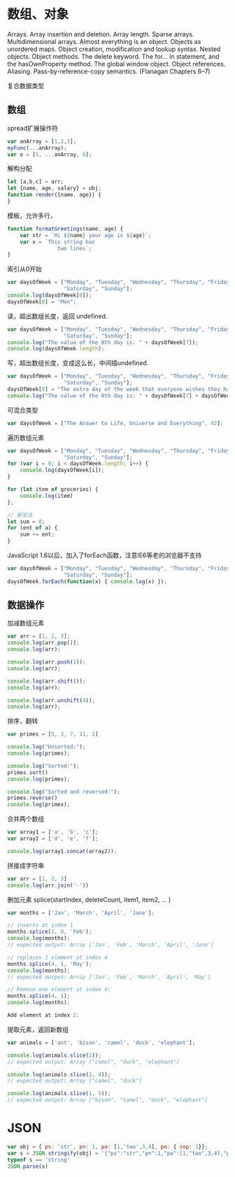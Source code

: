
# 数组、对象

Arrays. Array insertion and deletion. Array length. Sparse arrays. Multidimensional arrays. Almost everything is an object. Objects as unordered maps. Object creation, modification and lookup syntax. Nested objects. Object methods. The delete keyword. The for... in statement, and the hasOwnProperty method. The global window object. Object references. Aliasing. Pass-by-reference-copy semantics. (Flanagan Chapters 6–7)

复合数据类型

## 数组

spread扩展操作符
```JavaScript
var anArray = [1,2,3];
myFunc(...anArray);
var o = [5, ...anArray, 6];
```

解构分配
```JavaScript
let [a,b,c] = arr;
let {name, age, salary} = obj;
function render({name, age}) {
}
```

模板，允许多行，
```JavaScript
function formatGreetings(name, age) {
 	var str = `Hi ${name} your age is ${age}`;
	var x = `This string has
				two lines`;
}
```

索引从0开始

```JavaScript
var daysOfWeek = ["Monday", "Tuesday", "Wednesday", "Thursday", "Friday",
                  "Saturday", "Sunday"];
console.log(daysOfWeek[0]);
daysOfWeek[0] = "Mon";
```

读，超出数组长度，返回 undefined.
```JavaScript
var daysOfWeek = ["Monday", "Tuesday", "Wednesday", "Thursday", "Friday",
                  "Saturday", "Sunday"];
console.log("The value of the 8th day is: " + daysOfWeek[7]);
console.log(daysOfWeek.length);
```

写，超出数组长度，变成这么长，中间插undefined.
```JavaScript
var daysOfWeek = ["Monday", "Tuesday", "Wednesday", "Thursday", "Friday",
                  "Saturday", "Sunday"];
daysOfWeek[9] = "The extra day of the week that everyone wishes they had";
console.log("The value of the 8th day is: " + daysOfWeek[7] + daysOfWeek[8] + daysOfWeek[9]);
```

可混合类型
```JavaScript
var daysOfWeek = ["The Answer to Life, Universe and Everything", 42];
```

遍历数组元素
```JavaScript
var daysOfWeek = ["Monday", "Tuesday", "Wednesday", "Thursday", "Friday",
                  "Saturday", "Sunday"];
for (var i = 0; i < daysOfWeek.length; i++) {
	console.log(daysOfWeek[i]);
}

for (let item of groceries) {
	console.log(item)
};

// 新写法
let sum = 0;
for (ent of a) {
	sum += ent;
}

```

JavaScript 1.6以后，加入了forEach函数，注意IE6等老的浏览器不支持
```JavaScript
var daysOfWeek = ["Monday", "Tuesday", "Wednesday", "Thursday", "Friday",
                  "Saturday", "Sunday"];
daysOfWeek.forEach(function(x) { console.log(x) });
```

## 数据操作

加减数组元素
```JavaScript
var arr = [1, 2, 3];
console.log(arr.pop());
console.log(arr);

console.log(arr.push(1));
console.log(arr);

console.log(arr.shift());
console.log(arr);

console.log(arr.unshift(4));
console.log(arr);
```

排序，翻转
```JavaScript
var primes = [5, 3, 7, 11, 2]

console.log("Unsorted:");
console.log(primes);

console.log("Sorted:");
primes.sort()
console.log(primes);

console.log("Sorted and reversed:");
primes.reverse()
console.log(primes);
```

合并两个数组
```JavaScript
var array1 = ['a', 'b', 'c'];
var array2 = ['d', 'e', 'f'];

console.log(array1.concat(array2));
```

拼接成字符串
```JavaScript
var arr = [1, 2, 3]
console.log(arr.join('-'))
```

删加元素
splice(startIndex, deleteCount, item1, item2, ... )
```JavaScript
var months = ['Jan', 'March', 'April', 'June'];

// inserts at index 1
months.splice(1, 0, 'Feb');
console.log(months);
// expected output: Array ['Jan', 'Feb', 'March', 'April', 'June']

// replaces 1 element at index 4
months.splice(4, 1, 'May');
console.log(months);
// expected output: Array ['Jan', 'Feb', 'March', 'April', 'May']

// Remove one element at index 4:
months.splice(4, 1);
console.log(months);

Add element at index 2:

```

提取元素，返回新数组
```JavaScript
var animals = ['ant', 'bison', 'camel', 'duck', 'elephant'];

console.log(animals.slice(2));
// expected output: Array ["camel", "duck", "elephant"]

console.log(animals.slice(2, 4));
// expected output: Array ["camel", "duck"]

console.log(animals.slice(1, 5));
// expected output: Array ["bison", "camel", "duck", "elephant"]

```


# JSON

```JavaScript
var obj = { ps: 'str', pn: 1, pa: [1,'two',3,4], po: { sop: 1}};
var s = JSON.stringify(obj) = '{"ps":"str","pn":1,"pa":[1,"two",3,4],"po":{"sop":1}}'
typeof s == 'string'
JSON.parse(s)
```
